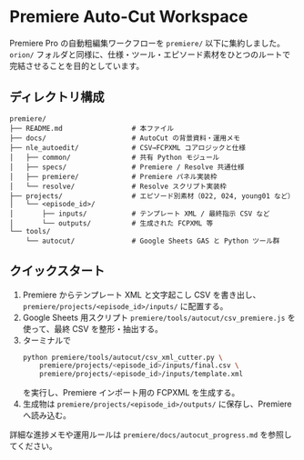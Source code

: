 # Premiere Auto-Cut Workspace

Premiere Pro の自動粗編集ワークフローを `premiere/` 以下に集約しました。`orion/` フォルダと同様に、仕様・ツール・エピソード素材をひとつのルートで完結させることを目的としています。

## ディレクトリ構成

```
premiere/
├── README.md                 # 本ファイル
├── docs/                     # AutoCut の背景資料・運用メモ
├── nle_autoedit/             # CSV→FCPXML コアロジックと仕様
│   ├── common/               # 共有 Python モジュール
│   ├── specs/                # Premiere / Resolve 共通仕様
│   ├── premiere/             # Premiere パネル実装枠
│   └── resolve/              # Resolve スクリプト実装枠
├── projects/                 # エピソード別素材（022, 024, young01 など）
│   └── <episode_id>/
│       ├── inputs/           # テンプレート XML / 最終指示 CSV など
│       └── outputs/          # 生成された FCPXML 等
└── tools/
    └── autocut/              # Google Sheets GAS と Python ツール群
```

## クイックスタート

1. Premiere からテンプレート XML と文字起こし CSV を書き出し、`premiere/projects/<episode_id>/inputs/` に配置する。  
2. Google Sheets 用スクリプト `premiere/tools/autocut/csv_premiere.js` を使って、最終 CSV を整形・抽出する。  
3. ターミナルで
   ```bash
   python premiere/tools/autocut/csv_xml_cutter.py \
       premiere/projects/<episode_id>/inputs/final.csv \
       premiere/projects/<episode_id>/inputs/template.xml
   ```
   を実行し、Premiere インポート用の FCPXML を生成する。  
4. 生成物は `premiere/projects/<episode_id>/outputs/` に保存し、Premiere へ読み込む。

詳細な進捗メモや運用ルールは `premiere/docs/autocut_progress.md` を参照してください。

